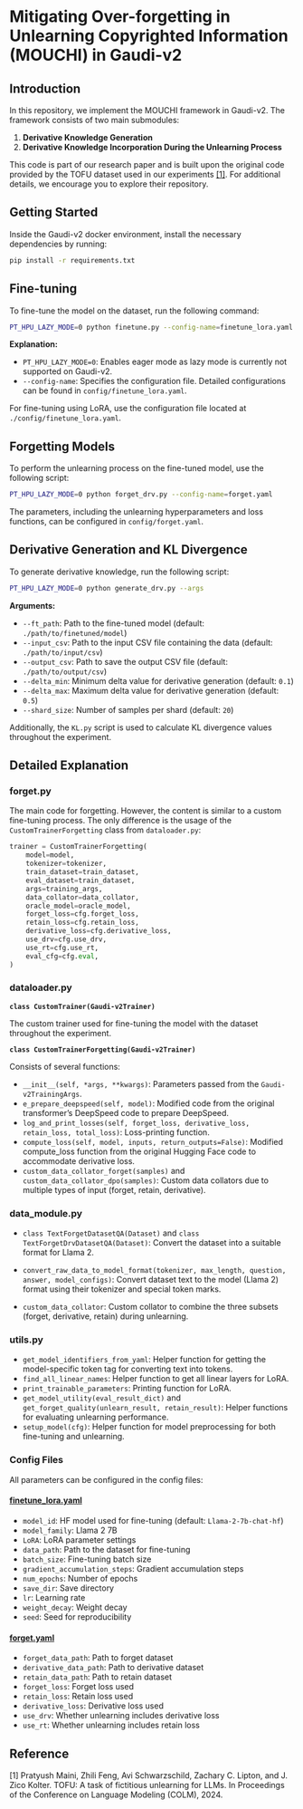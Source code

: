 # Mitigating Over-forgetting in Unlearning Copyrighted Information (MOUCHI) in Gaudi-v2

## Introduction

In this repository, we implement the MOUCHI framework in Gaudi-v2. The framework consists of two main submodules:

1. **Derivative Knowledge Generation**
2. **Derivative Knowledge Incorporation During the Unlearning Process**

This code is part of our research paper and is built upon the original code provided by the TOFU dataset used in our experiments [[1]](https://github.com/dmlab-llm/Unlearn_Gaudi/tree/main#1). For additional details, we encourage you to explore their repository.

## Getting Started

Inside the Gaudi-v2 docker environment, install the necessary dependencies by running:

```bash
pip install -r requirements.txt
```

## Fine-tuning

To fine-tune the model on the dataset, run the following command:

```bash
PT_HPU_LAZY_MODE=0 python finetune.py --config-name=finetune_lora.yaml
```

**Explanation:**
- `PT_HPU_LAZY_MODE=0`: Enables eager mode as lazy mode is currently not supported on Gaudi-v2.
- `--config-name`: Specifies the configuration file. Detailed configurations can be found in `config/finetune_lora.yaml`.

For fine-tuning using LoRA, use the configuration file located at `./config/finetune_lora.yaml`.

## Forgetting Models

To perform the unlearning process on the fine-tuned model, use the following script:

```bash
PT_HPU_LAZY_MODE=0 python forget_drv.py --config-name=forget.yaml
```

The parameters, including the unlearning hyperparameters and loss functions, can be configured in `config/forget.yaml`.

## Derivative Generation and KL Divergence

To generate derivative knowledge, run the following script:

```bash
PT_HPU_LAZY_MODE=0 python generate_drv.py --args
```

**Arguments:**
- `--ft_path`: Path to the fine-tuned model (default: `./path/to/finetuned/model`)
- `--input_csv`: Path to the input CSV file containing the data (default: `./path/to/input/csv`)
- `--output_csv`: Path to save the output CSV file (default: `./path/to/output/csv`)
- `--delta_min`: Minimum delta value for derivative generation (default: `0.1`)
- `--delta_max`: Maximum delta value for derivative generation (default: `0.5`)
- `--shard_size`: Number of samples per shard (default: `20`)

Additionally, the `KL.py` script is used to calculate KL divergence values throughout the experiment.

## Detailed Explanation

### forget.py

The main code for forgetting. However, the content is similar to a custom fine-tuning process. The only difference is the usage of the `CustomTrainerForgetting` class from `dataloader.py`:

```python
trainer = CustomTrainerForgetting(
    model=model,
    tokenizer=tokenizer,
    train_dataset=train_dataset,
    eval_dataset=train_dataset,
    args=training_args,
    data_collator=data_collator,
    oracle_model=oracle_model,
    forget_loss=cfg.forget_loss,
    retain_loss=cfg.retain_loss,
    derivative_loss=cfg.derivative_loss,
    use_drv=cfg.use_drv,
    use_rt=cfg.use_rt,
    eval_cfg=cfg.eval,
)
```

### dataloader.py

**`class CustomTrainer(Gaudi-v2Trainer)`**

The custom trainer used for fine-tuning the model with the dataset throughout the experiment.

**`class CustomTrainerForgetting(Gaudi-v2Trainer)`**

Consists of several functions:

- `__init__(self, *args, **kwargs)`: Parameters passed from the `Gaudi-v2TrainingArgs`.
- `e_prepare_deepspeed(self, model)`: Modified code from the original transformer’s DeepSpeed code to prepare DeepSpeed.
- `log_and_print_losses(self, forget_loss, derivative_loss, retain_loss, total_loss)`: Loss-printing function.
- `compute_loss(self, model, inputs, return_outputs=False)`: Modified compute_loss function from the original Hugging Face code to accommodate derivative loss.
- `custom_data_collator_forget(samples)` and `custom_data_collator_dpo(samples)`: Custom data collators due to multiple types of input (forget, retain, derivative).

### data_module.py

- `class TextForgetDatasetQA(Dataset)` and `class TextForgetDrvDatasetQA(Dataset)`:
  Convert the dataset into a suitable format for Llama 2.

- `convert_raw_data_to_model_format(tokenizer, max_length, question, answer, model_configs)`:
  Convert dataset text to the model (Llama 2) format using their tokenizer and special token marks.

- `custom_data_collator`:
  Custom collator to combine the three subsets (forget, derivative, retain) during unlearning.

### utils.py

- `get_model_identifiers_from_yaml`: Helper function for getting the model-specific token tag for converting text into tokens.
- `find_all_linear_names`: Helper function to get all linear layers for LoRA.
- `print_trainable_parameters`: Printing function for LoRA.
- `get_model_utility(eval_result_dict)` and `get_forget_quality(unlearn_result, retain_result)`: Helper functions for evaluating unlearning performance.
- `setup_model(cfg)`: Helper function for model preprocessing for both fine-tuning and unlearning.

### Config Files

All parameters can be configured in the config files:

#### [finetune_lora.yaml](https://github.com/dmlab-llm/Unlearn_Gaudi-v2/blob/main/config/finetune_lora.yaml)

- `model_id`: HF model used for fine-tuning (default: `Llama-2-7b-chat-hf`)
- `model_family`: Llama 2 7B
- `LoRA`: LoRA parameter settings
- `data_path`: Path to the dataset for fine-tuning
- `batch_size`: Fine-tuning batch size
- `gradient_accumulation_steps`: Gradient accumulation steps
- `num_epochs`: Number of epochs
- `save_dir`: Save directory
- `lr`: Learning rate
- `weight_decay`: Weight decay
- `seed`: Seed for reproducibility

#### [forget.yaml](https://github.com/dmlab-llm/Unlearn_Gaudi-v2/blob/main/config/forget.yaml)

- `forget_data_path`: Path to forget dataset
- `derivative_data_path`: Path to derivative dataset
- `retain_data_path`: Path to retain dataset
- `forget_loss`: Forget loss used
- `retain_loss`: Retain loss used
- `derivative_loss`: Derivative loss used
- `use_drv`: Whether unlearning includes derivative loss
- `use_rt`: Whether unlearning includes retain loss


## Reference

[1] Pratyush Maini, Zhili Feng, Avi Schwarzschild, Zachary C. Lipton, and J. Zico Kolter. TOFU: A task of fictitious unlearning for LLMs. In Proceedings of the Conference on Language Modeling (COLM), 2024.
